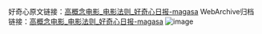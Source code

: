 好奇心原文链接：[高概念电影_电影法则_好奇心日报-magasa](https://www.qdaily.com/articles/5500.html)
WebArchive归档链接：[高概念电影_电影法则_好奇心日报-magasa](http://web.archive.org/web/20170710011105/http://www.qdaily.com:80/articles/5500.html)
![image](http://ww3.sinaimg.cn/large/007d5XDply1g3w8iekdboj30u02k97wh)